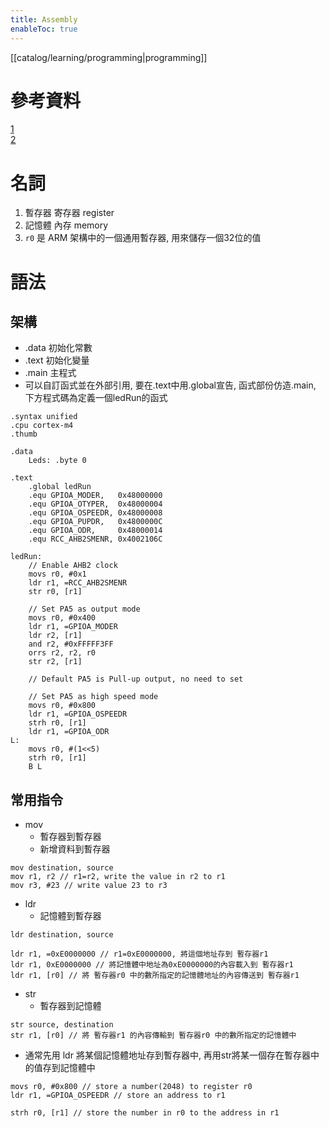 ```yaml
---
title: Assembly
enableToc: true
---
```

[[catalog/learning/programming|programming]]
# 參考資料
[1](http://godleon.blogspot.com/2008/01/machine-language-cpu-machine-language.html)  
[2](https://blog.csdn.net/horizontalview/article/details/50773740)  

# 名詞
1. 暫存器 寄存器 register
2. 記憶體 內存 memory
3. `r0` 是 ARM 架構中的一個通用暫存器, 用來儲存一個32位的值

# 語法
## 架構
- .data 初始化常數
- .text 初始化變量
- .main 主程式
- 可以自訂函式並在外部引用, 要在.text中用.global宣告, 函式部份仿造.main, 下方程式碼為定義一個ledRun的函式
```assembly
.syntax unified
.cpu cortex-m4
.thumb

.data
	Leds: .byte 0

.text
	.global ledRun
	.equ GPIOA_MODER,	0x48000000
	.equ GPIOA_OTYPER,	0x48000004
	.equ GPIOA_OSPEEDR, 0x48000008
	.equ GPIOA_PUPDR, 	0x4800000C
	.equ GPIOA_ODR, 	0x48000014
	.equ RCC_AHB2SMENR, 0x4002106C

ledRun:
	// Enable AHB2 clock
	movs r0, #0x1
	ldr r1, =RCC_AHB2SMENR
	str r0, [r1]

	// Set PA5 as output mode
	movs r0, #0x400
	ldr r1, =GPIOA_MODER
	ldr r2, [r1]
	and r2, #0xFFFFF3FF
	orrs r2, r2, r0
	str r2, [r1]

	// Default PA5 is Pull-up output, no need to set

	// Set PA5 as high speed mode
	movs r0, #0x800
	ldr r1, =GPIOA_OSPEEDR
	strh r0, [r1]
	ldr r1, =GPIOA_ODR
L:
	movs r0, #(1<<5)
	strh r0, [r1]
	B L
```
##  常用指令
- mov
	- 暫存器到暫存器
	- 新增資料到暫存器
```
mov destination, source
mov r1, r2 // r1=r2, write the value in r2 to r1 
mov r3, #23 // write value 23 to r3
```

- ldr
	- 記憶體到暫存器
```
ldr destination, source

ldr r1, =0xE0000000 // r1=0xE0000000, 將這個地址存到 暫存器r1 
ldr r1, 0xE0000000 // 將記憶體中地址為0xE0000000的內容載入到 暫存器r1
ldr r1, [r0] // 將 暫存器r0 中的數所指定的記憶體地址的內容傳送到 暫存器r1
```

- str
	- 暫存器到記憶體
```
str source, destination
str r1, [r0] // 將 暫存器r1 的內容傳輸到 暫存器r0 中的數所指定的記憶體中
```

- 通常先用 ldr 將某個記憶體地址存到暫存器中, 再用str將某一個存在暫存器中的值存到記憶體中
```
movs r0, #0x800 // store a number(2048) to register r0
ldr r1, =GPIOA_OSPEEDR // store an address to r1

strh r0, [r1] // store the number in r0 to the address in r1
```
